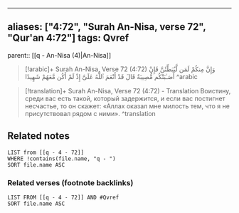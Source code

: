 
---
aliases: ["4:72", "Surah An-Nisa, verse 72", "Qur'an 4:72"]
tags: Qvref
---

parent:: [[q - An-Nisa (4)|An-Nisa]]

> [!arabic]+ Surah An-Nisa, Verse 72 (4:72)
> <span class="quran-arabic">وَإِنَّ مِنكُمْ لَمَن لَّيُبَطِّئَنَّ فَإِنْ أَصَـٰبَتْكُم مُّصِيبَةٌ قَالَ قَدْ أَنْعَمَ ٱللَّهُ عَلَىَّ إِذْ لَمْ أَكُن مَّعَهُمْ شَهِيدًا</span>
^arabic

> [!translation]+ Surah An-Nisa, Verse 72 (4:72) - Translation
> Воистину, среди вас есть такой, который задержится, и если вас постигнет несчастье, то он скажет: «Аллах оказал мне милость тем, что я не присутствовал рядом с ними».
^translation



## Related notes
```dataview
LIST from [[q - 4 - 72]]
WHERE !contains(file.name, "q - ")
SORT file.name ASC
```

### Related verses (footnote backlinks)
```dataview
LIST FROM [[q - 4 - 72]] AND #Qvref
SORT file.name ASC
```

